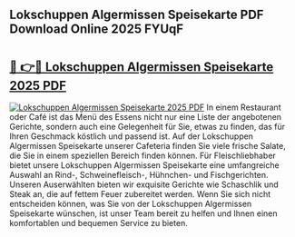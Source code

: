 ## Lokschuppen Algermissen Speisekarte PDF Download Online 2025 FYUqF

# <h2><a href="http://gcd4px.nevu.top/?p=Lokschuppen+Algermissen+Speisekarte">🔗 👉🔴 Lokschuppen Algermissen Speisekarte 2025 PDF</a></h2>

[![Lokschuppen Algermissen Speisekarte 2025 PDF](https://i.imgur.com/dBaPXMq.png)](http://gcd4px.nevu.top/?p=Lokschuppen+Algermissen+Speisekarte)
In einem Restaurant oder Café ist das Menü des Essens nicht nur eine Liste der angebotenen Gerichte, sondern auch eine Gelegenheit für Sie, etwas zu finden, das für Ihren Geschmack köstlich und passend ist. Auf der Lokschuppen Algermissen Speisekarte unserer Cafeteria finden Sie viele frische Salate, die Sie in einem speziellen Bereich finden können. Für Fleischliebhaber bietet unsere Lokschuppen Algermissen Speisekarte eine umfangreiche Auswahl an Rind-, Schweinefleisch-, Hühnchen- und Fischgerichten. Unseren Auserwählten bieten wir exquisite Gerichte wie Schaschlik und Steak an, die auf fettem Feuer zubereitet werden. Wenn Sie sich nicht entscheiden können, was Sie von der Lokschuppen Algermissen Speisekarte wünschen, ist unser Team bereit zu helfen und Ihnen einen komfortablen und bequemen Service zu bieten.
